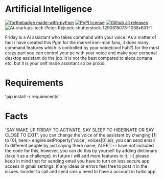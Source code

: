 # Artificial Intelligence

[![forthebadge made-with-python](http://ForTheBadge.com/images/badges/made-with-python.svg)](https://www.python.org/)
 [![PyPI license](https://img.shields.io/pypi/l/ansicolortags.svg)](https://pypi.python.org/pypi/ansicolortags/)
 [![Github all releases](https://img.shields.io/github/downloads/XEn0CidE/FRIDAY_virtual_assistant/total.svg)](https://GitHub.com/XEn0CidE/FRIDAY_virtual_assistant/)
![Ai-startups-tech-Peter-Rejceck-shutterstock-1290615073-1068x601-1](https://user-images.githubusercontent.com/73348960/108621865-bb163d00-744e-11eb-81dc-05b63bcf7d5d.jpg)

Friday is a Ai assistant who takes command with your voice. As a matter of fact i have created this Pgm for the marvel iron-man fans, it does many command features which is controlled by your voice(cool huh?).for the most crazy part you can control your pc with your voice and make your personal desktop assistant do the job. it is not the best compared to alexa,cortana etc. but it is your self made assistant so be proud. 

# Requirements
'pip install -r requirements' 

# Facts
'SAY WAKE UP FRIDAY TO ACTIVATE, SAY SLEEP TO HIBERNATE OR SAY CLOSE TO EXIT'.
you can change the voice of the assistant by changing [1] to [0], here:- engine.setProperty('voice', voices[0].id),
you can send email to different people by just saying there name, ALERT:- i have not included the code for this, however, you can do this by yourself by adding dictionary (take it as a challenge).
in future i will add more features to it. :-]
please keep in mind that for sending email you have to turn on less secure app access in gmail settings.
If any ideas or errors feel free to post it in the issues. Inorder to call and send sms u need to have a account in twilio app.
